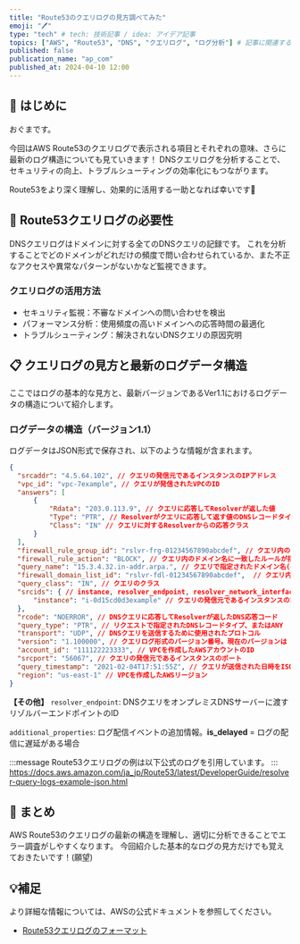 ```yaml
---
title: "Route53のクエリログの見方調べてみた"
emoji: "🖊️"
type: "tech" # tech: 技術記事 / idea: アイデア記事
topics: ["AWS", "Route53", "DNS", "クエリログ", "ログ分析"] # 記事に関連するトピックをここに入力
published: false
publication_name: "ap_com"
published_at: 2024-04-10 12:00
---
```


## 🌟 はじめに

おぐまです。

今回はAWS Route53のクエリログで表示される項目とそれぞれの意味、さらに最新のログ構造についても見ていきます！
DNSクエリログを分析することで、セキュリティの向上、トラブルシューティングの効率化にもつながります。

Route53をより深く理解し、効果的に活用する一助となれば幸いです🚀

## 📖 Route53クエリログの必要性

DNSクエリログはドメインに対する全てのDNSクエリの記録です。
これを分析することでどのドメインがどれだけの頻度で問い合わせられているか、また不正なアクセスや異常なパターンがないかなど監視できます。

### クエリログの活用方法

- セキュリティ監視：不審なドメインへの問い合わせを検出
- パフォーマンス分析：使用頻度の高いドメインへの応答時間の最適化
- トラブルシューティング：解決されないDNSクエリの原因究明

## 📋 クエリログの見方と最新のログデータ構造

ここではログの基本的な見方と、最新バージョンであるVer1.1におけるログデータの構造について紹介します。

### ログデータの構造（バージョン1.1）

ログデータはJSON形式で保存され、以下のような情報が含まれます。

```json
{
  "srcaddr": "4.5.64.102", // クエリの発信元であるインスタンスのIPアドレス
  "vpc_id": "vpc-7example", // クエリが発信されたVPCのID
  "answers": [ 
      {
          "Rdata": "203.0.113.9", // クエリに応答してResolverが返した値
          "Type": "PTR", // Resolverがクエリに応答して返す値のDNSレコードタイプ 
          "Class": "IN" // クエリに対するResolverからの応答クラス
      }
  ],
  "firewall_rule_group_id": "rslvr-frg-01234567890abcdef", // クエリ内のドメイン名と一致したDNSFirewallルールグループのID
  "firewall_rule_action": "BLOCK", // クエリ内のドメイン名に一致したルールが指定しているアクション
  "query_name": "15.3.4.32.in-addr.arpa.", // クエリで指定されたドメイン名(example.com)またはサブドメイン名(www.example.com)
  "firewall_domain_list_id": "rslvr-fdl-01234567890abcdef",  // クエリ内のドメイン名に一致したルールによって使用されるドメインリスト
  "query_class": "IN", // クエリのクラス
  "srcids": { // instance, resolver_endpoint, resolver_network_interface
      "instance": "i-0d15cd0d3example" // クエリの発信元であるインスタンスのID
  },
  "rcode": "NOERROR", // DNSクエリに応答してResolverが返したDNS応答コード
  "query_type": "PTR", // リクエストで指定されたDNSレコードタイプ、またはANY
  "transport": "UDP", // DNSクエリを送信するために使用されたプロトコル
  "version": "1.100000", // クエリログ形式のバージョン番号。現在のバージョンは 1.1
  "account_id": "111122223333", // VPCを作成したAWSアカウントのID
  "srcport": "56067", // クエリの発信元であるインスタンスのポート
  "query_timestamp": "2021-02-04T17:51:55Z", // クエリが送信された日時をISO8601形式の協定世界時(UTC)
  "region": "us-east-1" // VPCを作成したAWSリージョン
}
```

**【その他】**
`resolver_endpoint`: DNSクエリをオンプレミスDNSサーバーに渡すリゾルバーエンドポイントのID

`additional_properties`: ログ配信イベントの追加情報。**is_delayed** = ログの配信に遅延がある場合

:::message
Route53クエリログの例は以下公式のログを引用しています。
:::
https://docs.aws.amazon.com/ja_jp/Route53/latest/DeveloperGuide/resolver-query-logs-example-json.html


## 🎉 まとめ

AWS Route53のクエリログの最新の構造を理解し、適切に分析できることでエラー調査がしやすくなります。
今回紹介した基本的なログの見方だけでも覚えておきたいです！(願望)

## 💡補足

より詳細な情報については、AWSの公式ドキュメントを参照してください。

- [Route53クエリログのフォーマット](https://docs.aws.amazon.com/ja_jp/Route53/latest/DeveloperGuide/resolver-query-logs-format.html)
